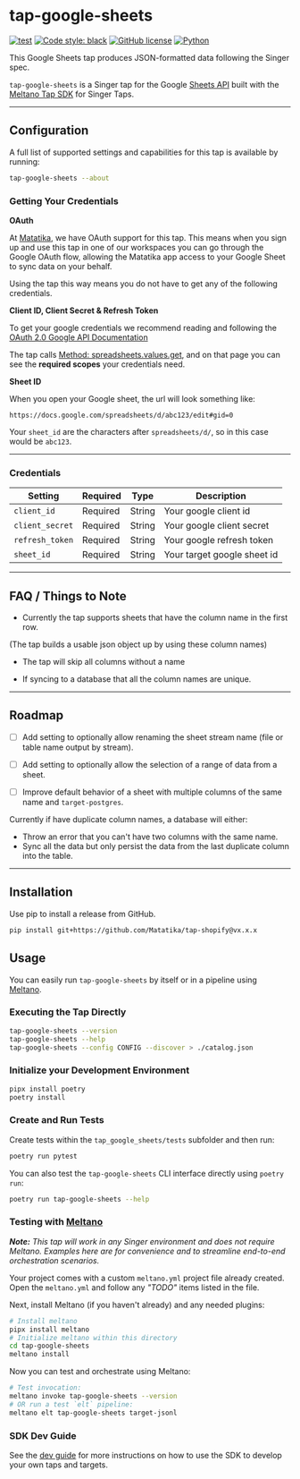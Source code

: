 # tap-google-sheets

[![test](https://github.com/matatika/tap-google-sheets/actions/workflows/ci_workflow.yml/badge.svg)](https://github.com/matatika/tap-google-sheets/actions/workflows/ci_workflow.yml)
[![Code style: black](https://img.shields.io/badge/code%20style-black-000000.svg)](https://github.com/psf/black)
<a href="https://github.com/Matatika/tap-google-sheets/blob/master/LICENSE"><img alt="GitHub license" src="https://img.shields.io/github/license/Matatika/tap-google-sheets"></a>
[![Python](https://img.shields.io/static/v1?logo=python&label=python&message=3.7%20|%203.8%20|%203.9&color=blue)]()

This Google Sheets tap produces JSON-formatted data following the Singer spec.

`tap-google-sheets` is a Singer tap for the Google [Sheets API](https://developers.google.com/sheets/api?hl=en_GB) built with the [Meltano Tap SDK](https://sdk.meltano.com) for Singer Taps.

---

## Configuration

A full list of supported settings and capabilities for this tap is available by running:

```bash
tap-google-sheets --about
```

### Getting Your Credentials

**OAuth**

At [Matatika](https://www.matatika.com/), we have OAuth support for this tap. This means when you sign up and use this tap in one of our workspaces you can go through the Google OAuth flow, allowing the Matatika app access to your Google Sheet to sync data on your behalf.

Using the tap this way means you do not have to get any of the following credentials.

**Client ID, Client Secret & Refresh Token**

To get your google credentials we recommend reading and following the [OAuth 2.0 Google API Documentation](https://developers.google.com/identity/protocols/oauth2)

The tap calls [Method: spreadsheets.values.get](https://developers.google.com/sheets/api/reference/rest/v4/spreadsheets.values/get?hl=en_GB), and on that page you can see the **required scopes** your credentials need.


**Sheet ID**

When you open your Google sheet, the url will look something like: 

`https://docs.google.com/spreadsheets/d/abc123/edit#gid=0`

Your `sheet_id` are the characters after `spreadsheets/d/`, so in this case would be `abc123`.

---

### Credentials

Setting | Required | Type | Description |
------- | -------- | ---- | ----------- |
`client_id` | Required | String | Your google client id
`client_secret` | Required | String | Your google client secret
`refresh_token` | Required | String | Your google refresh token
`sheet_id` | Required | String | Your target google sheet id

---

## FAQ / Things to Note

* Currently the tap supports sheets that have the column name in the first row.

(The tap builds a usable json object up by using these column names)

* The tap will skip all columns without a name

* If syncing to a database that all the column names are unique.


---

## Roadmap

- [ ] Add setting to optionally allow renaming the sheet stream name (file or table name output by stream).
- [ ] Add setting to optionally allow the selection of a range of data from a sheet.


- [ ] Improve default behavior of a sheet with multiple columns of the same name and `target-postgres`.

Currently if have duplicate column names, a database will either:
- Throw an error that you can't have two columns with the same name.
- Sync all the data but only persist the data from the last duplicate column into the table.

---

## Installation

Use pip to install a release from GitHub.

```bash
pip install git+https://github.com/Matatika/tap-shopify@vx.x.x
```

## Usage

You can easily run `tap-google-sheets` by itself or in a pipeline using [Meltano](https://meltano.com/).

### Executing the Tap Directly

```bash
tap-google-sheets --version
tap-google-sheets --help
tap-google-sheets --config CONFIG --discover > ./catalog.json
```

### Initialize your Development Environment

```bash
pipx install poetry
poetry install
```

### Create and Run Tests

Create tests within the `tap_google_sheets/tests` subfolder and
  then run:

```bash
poetry run pytest
```

You can also test the `tap-google-sheets` CLI interface directly using `poetry run`:

```bash
poetry run tap-google-sheets --help
```

### Testing with [Meltano](https://www.meltano.com)

_**Note:** This tap will work in any Singer environment and does not require Meltano.
Examples here are for convenience and to streamline end-to-end orchestration scenarios._

Your project comes with a custom `meltano.yml` project file already created. Open the `meltano.yml` and follow any _"TODO"_ items listed in
the file.

Next, install Meltano (if you haven't already) and any needed plugins:

```bash
# Install meltano
pipx install meltano
# Initialize meltano within this directory
cd tap-google-sheets
meltano install
```

Now you can test and orchestrate using Meltano:

```bash
# Test invocation:
meltano invoke tap-google-sheets --version
# OR run a test `elt` pipeline:
meltano elt tap-google-sheets target-jsonl
```

### SDK Dev Guide

See the [dev guide](https://sdk.meltano.com/en/latest/dev_guide.html) for more instructions on how to use the SDK to 
develop your own taps and targets.
